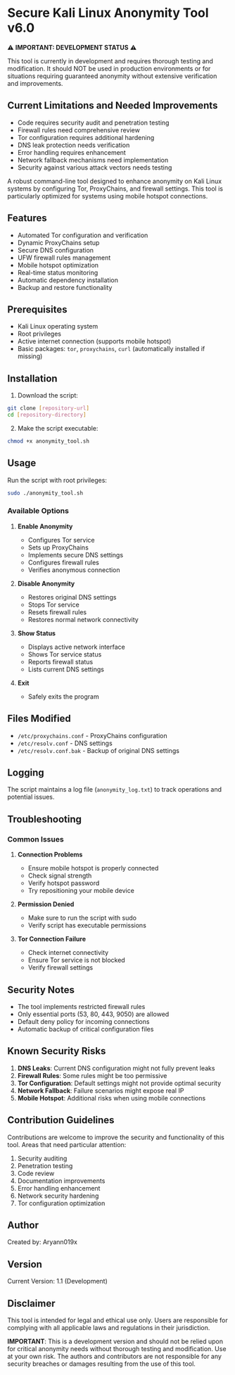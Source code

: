 # Secure Kali Linux Anonymity Tool v6.0

⚠️ **IMPORTANT: DEVELOPMENT STATUS** ⚠️

This tool is currently in development and requires thorough testing and modification. It should NOT be used in production environments or for situations requiring guaranteed anonymity without extensive verification and improvements.

## Current Limitations and Needed Improvements

- Code requires security audit and penetration testing
- Firewall rules need comprehensive review
- Tor configuration requires additional hardening
- DNS leak protection needs verification
- Error handling requires enhancement
- Network fallback mechanisms need implementation
- Security against various attack vectors needs testing

A robust command-line tool designed to enhance anonymity on Kali Linux systems by configuring Tor, ProxyChains, and firewall settings. This tool is particularly optimized for systems using mobile hotspot connections.

## Features

- Automated Tor configuration and verification
- Dynamic ProxyChains setup
- Secure DNS configuration
- UFW firewall rules management
- Mobile hotspot optimization
- Real-time status monitoring
- Automatic dependency installation
- Backup and restore functionality

## Prerequisites

- Kali Linux operating system
- Root privileges
- Active internet connection (supports mobile hotspot)
- Basic packages: `tor`, `proxychains`, `curl` (automatically installed if missing)

## Installation

1. Download the script:
```bash
git clone [repository-url]
cd [repository-directory]
```

2. Make the script executable:
```bash
chmod +x anonymity_tool.sh
```

## Usage

Run the script with root privileges:
```bash
sudo ./anonymity_tool.sh
```

### Available Options

1. **Enable Anonymity**
   - Configures Tor service
   - Sets up ProxyChains
   - Implements secure DNS settings
   - Configures firewall rules
   - Verifies anonymous connection

2. **Disable Anonymity**
   - Restores original DNS settings
   - Stops Tor service
   - Resets firewall rules
   - Restores normal network connectivity

3. **Show Status**
   - Displays active network interface
   - Shows Tor service status
   - Reports firewall status
   - Lists current DNS settings

4. **Exit**
   - Safely exits the program

## Files Modified

- `/etc/proxychains.conf` - ProxyChains configuration
- `/etc/resolv.conf` - DNS settings
- `/etc/resolv.conf.bak` - Backup of original DNS settings

## Logging

The script maintains a log file (`anonymity_log.txt`) to track operations and potential issues.

## Troubleshooting

### Common Issues

1. **Connection Problems**
   - Ensure mobile hotspot is properly connected
   - Check signal strength
   - Verify hotspot password
   - Try repositioning your mobile device

2. **Permission Denied**
   - Make sure to run the script with sudo
   - Verify script has executable permissions

3. **Tor Connection Failure**
   - Check internet connectivity
   - Ensure Tor service is not blocked
   - Verify firewall settings

## Security Notes

- The tool implements restricted firewall rules
- Only essential ports (53, 80, 443, 9050) are allowed
- Default deny policy for incoming connections
- Automatic backup of critical configuration files

## Known Security Risks

1. **DNS Leaks**: Current DNS configuration might not fully prevent leaks
2. **Firewall Rules**: Some rules might be too permissive
3. **Tor Configuration**: Default settings might not provide optimal security
4. **Network Fallback**: Failure scenarios might expose real IP
5. **Mobile Hotspot**: Additional risks when using mobile connections

## Contribution Guidelines

Contributions are welcome to improve the security and functionality of this tool. Areas that need particular attention:

1. Security auditing
2. Penetration testing
3. Code review
4. Documentation improvements
5. Error handling enhancement
6. Network security hardening
7. Tor configuration optimization

## Author

Created by: Aryann019x

## Version

Current Version: 1.1 (Development)

## Disclaimer

This tool is intended for legal and ethical use only. Users are responsible for complying with all applicable laws and regulations in their jurisdiction. 

**IMPORTANT**: This is a development version and should not be relied upon for critical anonymity needs without thorough testing and modification. Use at your own risk. The authors and contributors are not responsible for any security breaches or damages resulting from the use of this tool.
